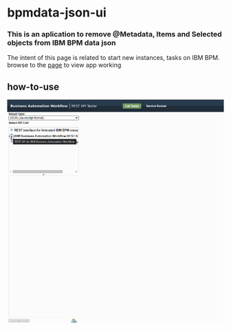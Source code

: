 # bpmdata-json-ui

### This is an aplication to remove @Metadata, Items and Selected objects from IBM BPM data json

The intent of this page is related to start new instances, tasks on IBM BPM.
browse to the [page](https://jere201086.github.io/bpmdata-json-ui/) to view app working

## how-to-use


![how-to-use](https://github.com/Jere201086/bpmdata-json-ui/blob/master/getData.gif?raw=true "How to get data!")

